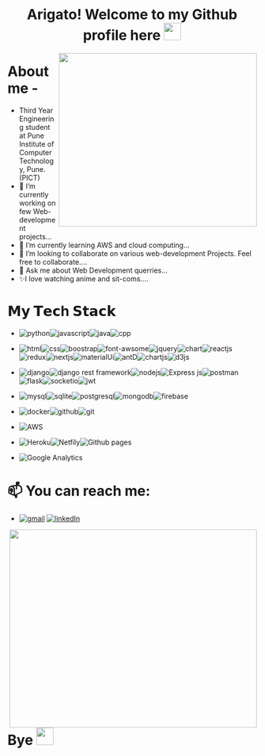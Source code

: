 <!--  <img align="right" src=" https://c.tenor.com/WPtcNal8ZAkAAAAd/hi-joker.gif" width="250" height="300" /> -->

<!--  <img align="right" src="https://c.tenor.com/2bSv1eY0a9QAAAAd/ola-blow-kiss.gif" width="400" height="400" /> -->
<!--  <img align="right" src="https://c.tenor.com/UzPuVEsxROAAAAAC/waving-hi.gif" width="400" height="400" /> -->
### <h1 align="center">Arigato! Welcome to my Github profile here <span> <img src="https://media.giphy.com/media/hvRJCLFzcasrR4ia7z/giphy.gif" width="35px" height="35px" /></span> </h1>

<!-- ### <h1 align="center">Arigato! Welcome to my Github profile here 👋</h1></div> -->
<!-- **KedarKK1/KedarKK1** is a ✨ _special_ ✨ repository because its `README.md` (this file) appears on your GitHub profile. -->
<!-- <img src="https://ahseeit.com/anime/king-include/uploads/2021/02/thumb_132737489_324041068657176_2031507643025332624_n-2650150931.jpg"> -->
<!-- Here are some ideas to get you started: -->
<div align="right">
 <img align="right" src="https://c.tenor.com/FRfu1lHGgrUAAAAd/itachi-uchiha-naruto.gif" width="400" height="350" />
</div>
 
# About me - 
- Third Year Engineering student at Pune Institute of Computer Technology, Pune. (PICT)
- 🔭 I’m currently working on few Web-development projects...
- 🌱 I’m currently learning AWS and cloud computing...
- 👯 I’m looking to collaborate on various web-development Projects. Feel free to collaborate....<!-- - 🤔 I’m looking for help with ... -->
- 💬 Ask me about Web Development querries...
- ✨I love watching anime and sit-coms....

# 𝗠𝘆 𝗧𝗲𝗰h 𝗦𝘁𝗮𝗰𝗸
- <img src="https://img.shields.io/badge/Python-FFD43B?style=for-the-badge&logo=python&logoColor=blue"  alt="python" /><img src="https://img.shields.io/badge/JavaScript-323330?style=for-the-badge&logo=javascript&logoColor=F7DF1E" alt="javascript" /><img src="https://img.shields.io/badge/Java-ED8B00?style=for-the-badge&logo=java&logoColor=white" alt="java" /><img src="https://img.shields.io/badge/C%2B%2B-00599C?style=for-the-badge&logo=c%2B%2B&logoColor=white" alt="cpp" />
                   

- <img src="https://img.shields.io/badge/HTML5-E34F26?style=for-the-badge&logo=html5&logoColor=white" alt="html" /><img src="https://img.shields.io/badge/CSS3-1572B6?style=for-the-badge&logo=css3&logoColor=white" alt="css" /><img src="https://img.shields.io/badge/Bootstrap-563D7C?style=for-the-badge&logo=bootstrap&logoColor=white" alt="boostrap" /><img src="https://img.shields.io/badge/Font_Awesome-339AF0?style=for-the-badge&logo=fontawesome&logoColor=white" alt="font-awsome" /><img src="https://img.shields.io/badge/jQuery-0769AD?style=for-the-badge&logo=jquery&logoColor=white" alt="jquery" /><img src="https://img.shields.io/badge/Chart.js-FF6384?style=for-the-badge&logo=chartdotjs&logoColor=white" alt="chart" /><img src="https://img.shields.io/badge/React-20232A?style=for-the-badge&logo=react&logoColor=61DAFB" alt="reactjs" /><img src="https://img.shields.io/badge/Redux-593D88?style=for-the-badge&logo=redux&logoColor=white" alt="redux" /><img src="https://img.shields.io/badge/next.js-000000?style=for-the-badge&logo=nextdotjs&logoColor=white" alt="nextjs" /><img src="https://img.shields.io/badge/Material%20UI-007FFF?style=for-the-badge&logo=mui&logoColor=white" alt="materialUi" /><img src="https://img.shields.io/badge/Ant%20Design-1890FF?style=for-the-badge&logo=antdesign&logoColor=white" alt="antD" /><img src="	https://img.shields.io/badge/Chart.js-FF6384?style=for-the-badge&logo=chartdotjs&logoColor=white" alt="chartjs" /><img src="https://img.shields.io/badge/d3.js-F9A03C?style=for-the-badge&logo=d3.js&logoColor=white" alt="d3js" />
                  
- <img src="https://img.shields.io/badge/Django-092E20?style=for-the-badge&logo=django&logoColor=green" alt="django" /><img src="https://img.shields.io/badge/django%20rest-ff1709?style=for-the-badge&logo=django&logoColor=white" alt="django rest framework" /><img src="https://img.shields.io/badge/Node.js-339933?style=for-the-badge&logo=nodedotjs&logoColor=white" alt="nodejs" /><img src="https://img.shields.io/badge/Express.js-000000?style=for-the-badge&logo=express&logoColor=white" alt="Express js" /><img src="https://img.shields.io/badge/Postman-FF6C37?style=for-the-badge&logo=Postman&logoColor=white" alt="postman" /><img src="https://img.shields.io/badge/Flask-000000?style=for-the-badge&logo=flask&logoColor=white" alt="flask" /><img src="https://img.shields.io/badge/Socket.io-010101?&style=for-the-badge&logo=Socket.io&logoColor=white" alt="socketio" /><img src="https://img.shields.io/badge/JWT-000000?style=for-the-badge&logo=JSON%20web%20tokens&logoColor=white" alt="jwt" />

- <img src="https://img.shields.io/badge/MySQL-005C84?style=for-the-badge&logo=mysql&logoColor=white" alt="mysql" /><img src="https://img.shields.io/badge/SQLite-07405E?style=for-the-badge&logo=sqlite&logoColor=white" alt="sqlite" /><img src="https://img.shields.io/badge/PostgreSQL-316192?style=for-the-badge&logo=postgresql&logoColor=white" alt="postgresql" /><img src="https://img.shields.io/badge/MongoDB-4EA94B?style=for-the-badge&logo=mongodb&logoColor=white" alt="mongodb" /><img src="https://img.shields.io/badge/firebase-ffca28?style=for-the-badge&logo=firebase&logoColor=black" alt="firebase" />

- <img src="https://img.shields.io/badge/Docker-2CA5E0?style=for-the-badge&logo=docker&logoColor=white" alt="docker" /><img src="https://img.shields.io/badge/GitHub-100000?style=for-the-badge&logo=github&logoColor=white" alt="github" /><img src="https://img.shields.io/badge/GIT-E44C30?style=for-the-badge&logo=git&logoColor=white" alt="git" />

- <img src="https://img.shields.io/badge/Amazon_AWS-FF9900?style=for-the-badge&logo=amazonaws&logoColor=white" alt="AWS" />

- <img src="https://img.shields.io/badge/Heroku-430098?style=for-the-badge&logo=heroku&logoColor=white" alt="Heroku" /><img src="https://img.shields.io/badge/Netlify-00C7B7?style=for-the-badge&logo=netlify&logoColor=white" alt="Netfily" /><img src="https://img.shields.io/badge/GitHub%20Pages-222222?style=for-the-badge&logo=GitHub%20Pages&logoColor=white" alt="Github pages" />

- <img src="https://img.shields.io/badge/Google%20Analytics-E37400?style=for-the-badge&logo=google%20analytics&logoColor=white" alt="Google Analytics" />
                    
<!-- https://github-readme-stats.vercel.app/api/top-langs/?username={KedarKK1}
https://github-profile-trophy.vercel.app/?username={KedarKK1} -->

<!--  hi -->
# 📫 You can reach me: 
- <a href="mailto:officialkedark1@gmail.com"><img src="https://img.shields.io/badge/Gmail-D14836?style=for-the-badge&logo=gmail&logoColor=white" alt="gmail" /></a>
 <a target="_href" href="https://www.linkedin.com/in/kedar-koshti-700804218/"><img src="https://img.shields.io/badge/LinkedIn-0077B5?style=for-the-badge&logo=linkedin&logoColor=white" alt="linkedIn" /></a>
<!-- - ⚡ Fun fact: ... -->

<img align="right" src="https://c.tenor.com/SS_YqhEMYq8AAAAC/bhool-bhulaiyaa-akshay-kumar-aditya.gif"  width="500" height="400" />

# Bye <span> <img src="https://media.giphy.com/media/hvRJCLFzcasrR4ia7z/giphy.gif" width="35px" height="35px" /></span>
